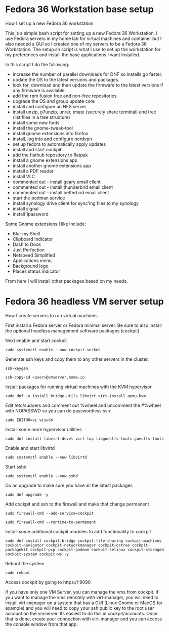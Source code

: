 # Fedora 36 Workstation base setup
How I set up a new Fedora 36 workstation

This is a simple bash script for setting up a new Fedora 36 Workstation. I use Fedora servers in my home lab for virtual machines and container but I also needed a GUI so I created one of my servers to be a Fedora 36 Workstation.  The setup.sh script is what I use to set up the workstation for my preferences and install the base applications I want installed.  

In this script I do the following:

* increase the number of parallel downloads for DNF so installs go faster.
* update the OS to the latest versions and packages.
* look for, download and then update the firmware to the latest versions if any firmware is available.
* add the rpm fusion free and non-free repositories
* upgrade the OS and group update core
* install and configure an NFS server
* install unzip, p7unzip, unrar, tmate (securely share terminal) and tree (list files in a tree structure)
* install some new fonts
* install the gnome-tweak-tool
* install gnome extensions into firefox
* install, log into and configure nordvpn <THIS WILL NEED TO BE ADJUSTED AS NEEDED>
* set up fedora to automatically apply updates
* install and start cockpit
* add the flathub repository to flatpak
* install a gnome extensions app
* install another gnome extensions app
* install a PDF reader
* install VLC
* commented out - install geary email client
* commented out - install thunderbird email client
* commented out - install betterbird email client
* start the podman service
* install synology drive client for sync'ing files to my synology 
* install signal
* install 1password

Some Gnome extensions I like include:
* Blur my Shell
* Clipboard Indicator
* Dash to Dock
* Just Perfection
* Netspeed Simplified
* Applications menu
* Background logo
* Places status indicator

From here I will install other packages based on my needs. 
  
# Fedora 36 headless VM server setup
How I create servers to run virtual machines
  
First install a Fedora server or Fedora minimal server.  Be sure to also install the optional headless management software packages (cockpit)

Next enable and start cockpit
  
```sudo systemctl enable --now cockpit.socket```
  
Generate ssh keys and copy them to any other servers in the cluster.
  
```ssh-keygen```
  
```ssh-copy-id <user>@vmserver.home.io```
  
Install packages for running virtual machines with the KVM hypervisor
  
```sudo dnf -y install bridge-utils libvirt virt-install qemu-kvm```

Edit /etc/sudoers and comment out %wheel and uncomment the #%wheel with NOPASSWD so you can do passwordless ssh
  
```sudo EDITOR=vi visudo```

Install some more hypervisor utilities
  
```sudo dnf install libvirt-devel virt-top libguestfs-tools guestfs-tools```

Enable and start libvirtd
  
```sudo systemctl enable --now libvirtd```

Start sshd 
  
```sudo systemctl enable --now sshd```

Do an upgrade to make sure you have all the latest packages
  
```sudo dnf upgrade -y```
  
Add cockpit and ssh to the firewall and make that change permanent
  
```sudo firewall-cmd --add-service=cockpit```
  
```sudo firewall-cmd --runtime-to-permanent```
  
Install some additional cockpit modules to add functionality to cockpit
  
```sudo dnf install cockpit-bridge cockpit-file-sharing cockpit-machines cockpit-navigator cockpit-networkmanager cockpit-ostree cockpit-packagekit cockpit-pcp cockpit-podman cockpit-selinux cockpit-storaged cockpit-system cockpit-ws -y```

Reboot the system

```sudo reboot```
  
Access cockpit by going to https://<server name or IP address>:9090
  
If you have only one VM Server, you can manage the vms from cockpit.  If you want to manage the vms remotely with virt-manager, you will need to install virt-manager on a system that has a GUI (Linux Gnome or MacOS for example) and you will need to copy your ssh public key to the root user account on the vmserver.  Its easiest to do this in cockpit/accounts.  Once that is done, create your connection with virt-manager and you can access the console window from that app.

